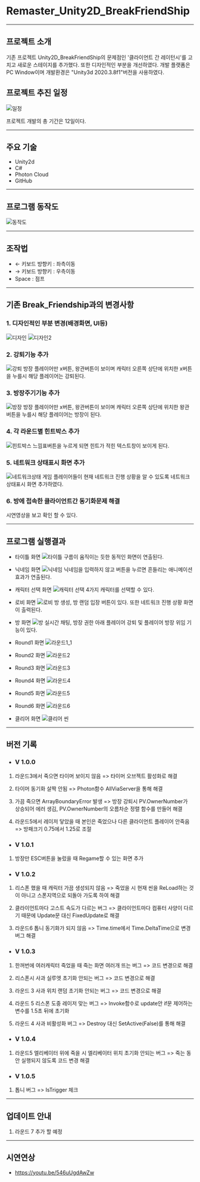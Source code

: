 # Remaster_Unity2D_BreakFriendShip
----------

프로젝트 소개
----------
기존 프로젝트 Unity2D_BreakFriendShip의 문제점인 '클라이언트 간 레이턴시'를 고치고 새로운 스테이지를 추가했다. 또한 디자인적인 부분을 개선하였다.
개발 플랫폼은 PC Window이며 개발환경은 "Unity3d 2020.3.8f1"버전을 사용하였다.

## 프로젝트 추진 일정
![일정](https://user-images.githubusercontent.com/74814641/150344566-cbefc517-0022-48df-a623-9ab21bf12f35.JPG)

프로젝트 개발의 총 기간은 12일이다.

--------------
## 주요 기술
+ Unity2d
+ C#
+ Photon Cloud
+ GitHub

----------------
## 프로그램 동작도
![동작도](https://user-images.githubusercontent.com/74814641/150346827-42a542b7-58e4-4105-867a-784050d46da9.JPG)

----------------
## 조작법
+ ← 키보드 방향키 : 좌측이동 
+ → 키보드 방향키 : 우측이동
+ Space : 점프

--------------
## 기존 Break_Friendship과의 변경사항
### 1. 디자인적인 부분 변경(배경화면, UI등)

![디자인](https://user-images.githubusercontent.com/74814641/150348724-238319c7-ce49-4954-a2e9-e617d1fb860f.JPG)
![디자인2](https://user-images.githubusercontent.com/74814641/150348781-90732cd8-14d1-48d6-812f-b0db1f88ae92.JPG)

### 2. 강퇴기능 추가
![강퇴](https://user-images.githubusercontent.com/74814641/150349062-7e40c95f-be31-4e3d-8799-a9457d65c3fe.JPG)
방장 플레이어만 x버튼, 왕관버튼이 보이며 캐릭터 오른쪽 상단에 위치한 x버튼을 누를시 해당 플레이어는 강퇴된다.


### 3. 방장주기기능 추가
![방장](https://user-images.githubusercontent.com/74814641/150349121-23331a82-89ed-4cdd-a8ec-542878f559bf.JPG)
방장 플레이어만 x버튼, 왕관버튼이 보이며 캐릭터 오른쪽 상단에 위치한 왕관버튼을 누를시 해당 플레이어는 방장이 된다.


### 4. 각 라운드별 힌트박스 추가
![힌트박스](https://user-images.githubusercontent.com/74814641/150349208-48df0476-b987-45f7-8170-4d462590f37c.JPG)
느낌표버튼을 누르게 되면 힌트가 적힌 텍스트창이 보이게 된다.


### 5. 네트워크 상태표시 화면 추가
![네트워크상태](https://user-images.githubusercontent.com/74814641/150354331-06139e0a-0e1a-4b53-aa89-ee8e0243bd26.png)
게임 플레이어들이 현재 네트워크 진행 상황을 알 수 있도록 네트워크 상태표시 화면 추가하였다.


### 6. 방에 접속한 클라이언트간 동기화문제 해결
시연영상을 보고 확인 할 수 있다.

--------------
## 프로그램 실행결과
+ 타이틀 화면
![타이틀](https://user-images.githubusercontent.com/74814641/150352353-5c3bc592-abc5-4c11-81f7-93579c3e08af.gif)
구름이 움직이는 듯한 동적인 화면이 연출된다.

+ 닉네임 화면
![닉네임](https://user-images.githubusercontent.com/74814641/150353097-5f2cbe3c-7a25-4644-bad7-0c3381ca2b16.gif)
닉네임을 입력하지 않고 버튼을 누르면 흔들리는 애니메이션 효과가 연출된다.

+ 캐릭터 선택 화면
![캐릭터 선택](https://user-images.githubusercontent.com/74814641/150353417-e4880e48-7a0b-45a5-9bfc-f27b34699b19.gif)
4가지 캐릭터를 선택할 수 있다.

+ 로비 화면
![로비](https://user-images.githubusercontent.com/74814641/150353918-a4a16e40-605d-4f1d-9888-46577c99475f.gif)
방 생성, 방 랜덤 입장 버튼이 있다. 또한 네트워크 진행 상황 화면이 출력된다.

+ 방 화면
![방](https://user-images.githubusercontent.com/74814641/150355123-70e43e2a-11fa-49fd-a6d8-afd41cbaf263.gif)
실시간 채팅, 방장 권한 아래 플레이어 강퇴 및 플레이어 방장 위임 기능이 있다.

+ Round1 화면
![라운드1_1](https://user-images.githubusercontent.com/74814641/150357215-7b6897a6-6b7a-4964-94e6-32b4f5e788de.gif)

+ Round2 화면
![라운드2](https://user-images.githubusercontent.com/74814641/150357736-bd4b0848-236a-4e29-812e-496d7ba339ae.gif)

+ Round3 화면
![라운드3](https://user-images.githubusercontent.com/74814641/150359895-4154daf4-b16e-42fd-92a7-192d59d9baa4.gif)

+ Round4 화면
![라운드4](https://user-images.githubusercontent.com/74814641/150359569-2286349a-95db-4cbd-972d-2b2b2313c85f.gif)

+ Round5 화면
![라운드5](https://user-images.githubusercontent.com/74814641/150360509-48f4bb04-8bea-48b8-b71f-c3a6fff9cf20.gif)

+ Round6 화면
![라운드6](https://user-images.githubusercontent.com/74814641/150360941-6cf8413d-34f0-4d67-8748-d3b5ff2b61f8.gif)

+ 클리어 화면
![클리어 씬](https://user-images.githubusercontent.com/74814641/150361426-d5b18bd8-0438-4c6e-8507-817b146b7652.JPG)

--------------
## 버전 기록

+ ### V 1.0.0
1. 라운드3에서 죽으면 타이머 보이지 않음 
=> 타이머 오브젝트 활성화로 해결

2. 타이머 동기화 살짝 안됨
=> Photon함수 AllViaServer을 통해 해결

3. 가끔 죽으면 ArrayBoundaryError 발생
=> 방장 강퇴시 PV.OwnerNumber가 상승되어 에러 생김, PV.OwnerNumber의 오름차순 정렬 함수를 만들어 해결

4. 라운드5에서 레이저 닿았을 때 본인은 죽었으나 다른 클라이언트 플레이어 안죽음
=> 방패크기 0.75에서 1.25로 조절


+ ### V 1.0.1
1. 방장만 ESC버튼을 눌렀을 때 Regame할 수 있는 화면 추가

+ ### V 1.0.2
1. 리스폰 했을 때 캐릭터 가끔 생성되지 않음
=> 죽었을 시 현재 씬을 ReLoad하는 것이 아니고 스폰지역으로 되돌아 가도록 하여 해결

2. 클라이언트마다 고스트 속도가 다르는 버그
=> 클라이언트마다 컴퓨터 사양이 다르기 때문에 Update문 대신 FixedUpdate로 해결

3. 라운드6 톱니 동기화가 되지 않음
=> Time.time에서 Time.DeltaTime으로 변경 버그 해결

+ ### V 1.0.3
1. 한꺼번에 여러캐릭터 죽었을 때 죽는 화면 여러개 뜨는 버그
=> 코드 변경으로 해결

2. 리스폰시 사과 실루엣 초기화 안되는 버그
=> 코드 변경으로 해결

3. 라운드 3 사과 위치 랜덤 초기화 안되는 버그
=> 코드 변경으로 해결

4. 라운드 5 리스폰 도중 레이저 맞는 버그
=> Invoke함수로 update안 if문 제어하는 변수를 1.5초 뒤에 초기화

5. 라운드 4 사과 비활성화 버그
=> Destroy 대신 SetActive(False)를 통해 해결

+ ### V 1.0.4
1. 라운드5 엘리베이터 위에 죽을 시 엘리베이터 위치 초기화 안되는 버그
=> 죽는 동안 실행되지 않도록 코드 변경 해결

+ ### V 1.0.5
1. 톱니 버그
=> IsTrigger 체크 


--------------
## 업데이트 안내
1. 라운드 7 추가 할 예정

--------------
## 시연연상
+ https://youtu.be/546uUgdAwZw



